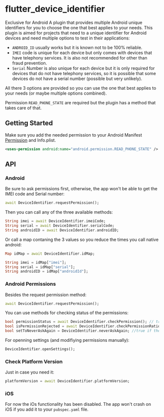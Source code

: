 # flutter_device_identifier

Exclusive for Android
A plugin that provides multiple Android unique identifiers for you to choose the one that best applies to your needs.
This plugin is aimed for projects that need to a unique identifier for Android devices and need multiple options to test in their applications:

 - `ANDROID_ID` usually works but it is known not to be 100% reliable.
 - `IMEI` code is unique for each device but only comes with devices that have telephony services. It is also not recommended for other than fraud prevention.
 - `Serial` Number is also unique for each device but it is only required for devices that do not have telephony services, so it is possible that some devices do not have a serial number (possible but very unlikely).

All there 3 options are provided so you can use the one that best applies to your needs (or maybe multiple options combined).

Permission `READ_PHONE_STATE` are required but the plugin has a method that takes care of that.

## Getting Started

Make sure you add the needed permission to your Android Manifest  [Permission](https://developer.android.com/reference/android/Manifest.permission.html)
and Info.plist.

```xml
<uses-permission android:name="android.permission.READ_PHONE_STATE" />

```
## API
### Android

Be sure to ask permissions first, otherwise, the app won't be able to get the IMEI code and Serial number:
```dart
await DeviceIdentifier.requestPermission();
```
Then you can call any of the three available methods:
```dart
String imei = await DeviceIdentifier.imeiCode;
String serial = await DeviceIdentifier.serialCode;
String androidID = await DeviceIdentifier.androidID;
```
Or call a map contaning the 3 values so you reduce the times you call native android:
```dart
Map idMap = await DeviceIdentifier.idMap;

String imei = idMap["imei"];
String serial = idMap["serial"];
String androidID = idMap["androidId"];
```

### Android Permissions
Besides the request permission method:
```dart
await DeviceIdentifier.requestPermission();
```
You can use methods for checking status of the permissions:
```dart
bool permissionStatus = await DeviceIdentifier.checkPermission(); // true if the permission is already granted
bool isPermissionRejected = await DeviceIdentifier.checkPermissionRationale(); // true if the user previously rejected the app
bool setToNeverAskAgain = DeviceIdentifier.neverAskAgain; //true if the user rejected the app and set to never ask again
```
For openning settings (and modifiying permissions manually):
```dart
DeviceIdentifier.openSettings();
```

### Check Platform Version
Just in case you need it:
```dart
platformVersion = await DeviceIdentifier.platformVersion;
```
### iOS
For now the iOs functionality has been disabled. The app won't crash on iOS if you add it to your `pubspec.yaml` file.


